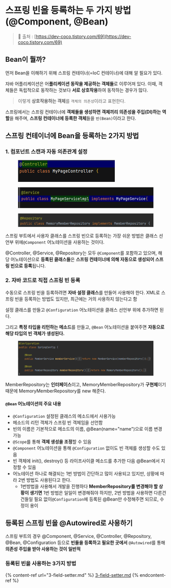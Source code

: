# 스프링 빈을 등록하는 두 가지 방법(@Component, @Bean)

> 🔗 출처 : [https://dev-coco.tistory.com/69](https://dev-coco.tistory.com/69)

## Bean이 뭘까?

먼저 Bean을 이해하기 위해 스프링 컨테이너(=IoC 컨테이너)에 대해 알 필요가 있다.

자바 어플리케이션은 어**플리케이션 동작을 제공하는 객체들**로 이루어져 있다. 이때, 객체들은 독립적으로 동작하는 것보다 **서로 상호작용**하여 동작하는 경우가 많다.

> 이렇게 **상호작용하는 객체**를 `객체의 의존성`이라고 표현한다.

스프링에서는 스프링 컨테이너에 **객체들을 생성하면 객체끼리 의존성을 주입(DI)하는 역할**을 해주며, **스프링 컨테이너에 등록한 객체**들을 `빈(Bean)`이라고 한다.

## 스프링 컨테이너에 Bean을 등록하는 2가지 방법

### 1. 컴포넌트 스캔과 자동 의존관계 설정

<figure><img src="../../.gitbook/assets/image (12) (1) (1) (1) (1).png" alt=""><figcaption></figcaption></figure>

<figure><img src="../../.gitbook/assets/image (13) (1) (1) (1) (1).png" alt=""><figcaption></figcaption></figure>

<figure><img src="../../.gitbook/assets/image (14) (1) (1).png" alt=""><figcaption></figcaption></figure>

스프링 부트에서 사용자 클래스를 스프링 빈으로 등록하는 가장 쉬운 방법은 클래스 선언부 위에`@Component` 어노테이션을 사용하는 것이다.

@Controller, @Service, @Repository는 모두 `@Component`를 포함하고 있으며, 해당 어노테이션으로 **등록된 클래스들**은 **스프링 컨테이너에 의해 자동으로 생성되어 스프링 빈으로 등록**됩니다.

### 2. 자**바 코드로 직접 스프링 빈 등록**

수동으로 스프링 빈을 등록하려면 **자바 설정 클래스**를 만들어 사용해야 한다. XML로 스프링 빈을 등록하는 방법도 있지만, 최근에는 거의 사용하지 않는다고 함

설정 클래스를 만들고 `@Configuration` 어노테이션을 클래스 선언부 위에 추가하면 된다.

그리고 **특정 타입을 리턴하는 메소드**를 만들고, `@Bean` 어노테이션을 붙여주면 **자동으로 해당 타입의 빈 객체가 생성된다.**

<figure><img src="../../.gitbook/assets/image (15) (1) (1).png" alt=""><figcaption></figcaption></figure>

MemberRepository는 **인터페이스**이고, MemoryMemberRepository가 **구현체**이기 때문에  MemoryMemberRepository를 new 해준다.

#### `@Bean` 어노테이션의 주요 내용

* `@Configuration` 설정된 클래스의 메소드에서 사용가능
* 메소드의 리턴 객체가 스프링 빈 객체임을 선언함
* 빈의 이름은 기본적으로 메소드의 이름, @Bean(name="name")으로 이름 변경 가능
* `@Scope`를 통해 **객체 생성을 조정**할 수 있음
* `@Component` 어노테이션을 통해 `@Configuration` 없이도 빈 객체를 생성할 수도 있음
* 빈 객체에 init(), destroy() 등 라이프사이클 메소드를 추가한 다음 @Bean에서 지정할 수 있음
* 어노테이션 하나로 해결되는 1번 방법이 간단하고 많이 사용되고 있지만, 상황에 따라 2번 방법도 사용된다고 한다.
  * 1번방법을 사용해서 개발을 진행하다 **MemberRepository를 변경해야 할 상황이 생기면** 1번 방법은 일일이 변경해줘야 하지만,  2번 방법을 사용하면 다른건 건들일 필요 없이`@Configuration`에 등록된 @Bean만 수정해주면 되므로, 수정이 용이

## 등록된 스프링 빈을 @Autowired로 사용하기

스프링 부트의 경우 @Component, @Service, @Controller, @Repository, @Bean, @Configuration 등으로 **빈들을 등록하고 필요한 곳에서** `@Autowired`를 통해 **의존성 주입을 받아 사용하는 것이 일반적**

### **등록된 빈을 사용하는 3가지 방법**

{% content-ref url="3-field-setter.md" %}
[3-field-setter.md](3-field-setter.md)
{% endcontent-ref %}
